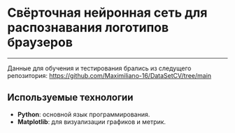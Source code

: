 # Свёрточная нейронная сеть для распознавания логотипов браузеров
---
Данные для обучения и тестирования брались из следущего репозитория: https://github.com/Maximiliano-16/DataSetCV/tree/main

## Используемые технологии
- **Python**: основной язык программирования.
- **Matplotlib**: для визуализации графиков и метрик.

